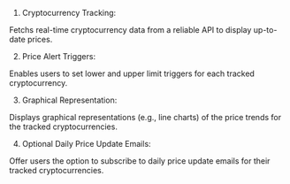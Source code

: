 1. Cryptocurrency Tracking:

 Fetchs real-time cryptocurrency data from a reliable API to display up-to-date prices.
 
 2. Price Alert Triggers:

 Enables users to set lower and upper limit triggers for each tracked cryptocurrency.

3. Graphical Representation:
 
 Displays graphical representations (e.g., line charts) of the price trends for the tracked cryptocurrencies.

4. Optional Daily Price Update Emails:
 
 Offer users the option to subscribe to daily price update emails for their tracked cryptocurrencies.
